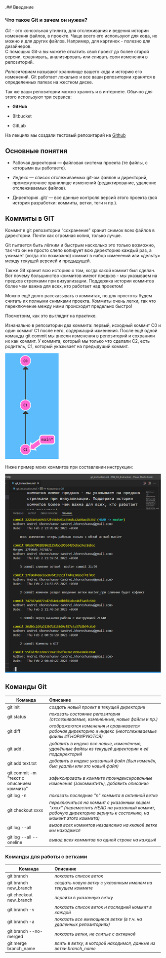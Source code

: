 .## Введение
### Что такое Git и зачем он нужен?

*Git* - это консольная утилита, для отслеживания и ведения истории изменения файлов, в проекте. Чаще всего его используют для кода, но можно и для других файлов. Например, для картинок - полезно для дизайнеров.    
С помощью Git-a вы можете откатить свой проект до более старой версии, сравнивать, анализировать или сливать свои изменения в репозиторий.

*Репозиторием* называют хранилище вашего кода и историю его изменений. Git работает локально и все ваши репозитории хранятся в определенных папках на жестком диске.

Так же ваши репозитории можно хранить и в интернете. Обычно для этого используют три сервиса:

+ **GitHub**

+ Bitbucket

+ GitLab

На лекциях мы создали тестовый репозитарий на [Github](https://github.com/AndreiKhoroshunov?tab=repositories "нажмите здесь для перехода")

## Основные понятия

+ Рабочая директория — файловая система проекта (те файлы, с которыми вы работаете).

+ Индекс — список отслеживаемых git-ом файлов и директорий, промежуточное хранилище изменений (редактирование, удаление отслеживаемых файлов).

+ Директория .git/ — все данные контроля версий этого проекта (вся история разработки: коммиты, ветки, теги и пр.).

## Коммиты в GIT

Коммит в git репозитории "сохранение" хранит снимок всех файлов в директории. Почти как огромная копия, только лучше.

Git пытается быть лёгким и быстрым насколько это только возможно, так что он не просто слепо копирует всю директорию каждый раз, а ужимает (когда это возможно) коммит в набор изменений или «дельту» между текущей версией и предыдущей.

Также Git хранит всю историю о том, когда какой коммит был сделан. Вот почему большинство коммитов имеют предков - мы указываем на предков стрелками при визуализации. Поддержка истории коммитов более чем важна для всех, кто работает над проектом!

Можно ещё долго рассказывать о коммитах, но для простоты будем считать их полными снимками проекта. Коммиты очень легки, так что переключение между ними происходит предельно быстро!

Посмотрим, как это выглядит на практике.

Изначально в репозитории два коммита: первый, исходный коммит С0 и один коммит С1 после него, содержащий изменения. После ещё одной команды git commit мы внесли изменения в репозиторий и сохранили их как коммит. У коммита, который мы только что сделали C2, есть родитель, С1, который указывает на предыдущий коммит.

![commit](2023-02-02_00-50-55.png "визуализация небольшого git репозитория")

Ниже пример моих коммитов при составлении инструкции:

![скриншот моих коммитов](2023-02-02_22-05-30.png "мои коммиты")

## Команды Git


| Команда | Описание |
|--------|:---|
|git init |*создать новый проект в текущей директории*|
|git status|*показать состояние репозитория (отслеживаемые, изменённые, новые файлы и пр.)*|
|git diff |*отображаются изменения и сравнивается рабочая директорию и индекс (неотслеживаемые файлы ИГНОРИРУЮТСЯ)*|
|git add . |*добавить в индекс все новые, изменённые, удалённые файлы из текущей директории и её поддиректорий*|
|git add text.txt|*добавить в индекс указанный файл (был изменён, был удалён или это новый файл)*|
|git commit -m "текст с описанием коммита"| *зафиксировать в коммите проиндексированные изменения (закоммитить), добавить описание*|
|git log -n|*показать последние "n" коммита в активной ветке*|
|git checkout xxxx|*переключиться на коммит с указанным хешем "xxxx" (переместить HEAD на указанный коммит, рабочую директорию вернуть к состоянию, на момент этого коммита)*|
|git log --all|*вызов всех коммитов независимо на ккакой ветке мы находимся*|
|git log --all --oneline| *вывод всех коммитов по одной строке на каждый*

### Команды для работы с ветками

| Команда | Описание |
|--------|:---|
|git branch| *показать список веток*|
|git branch new_branch|*создать новую ветку с указанным именем на текущем коммите*|
|git checkout new_branch |*перейти в указанную ветку*|
|git branch -v|*показать список веток и последний коммит в каждой*|
|git branch -a|*показать все имеющиеся ветки (в т.ч. на удаленных репозиториях)*|
|git branch --no-merged|*показать ветки, не слитые с активной*|
|git merge branch_name|*влить в ветку, в которой находимся, данные из ветки branch_name*|